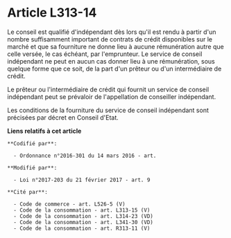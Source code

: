 # Article L313-14

Le conseil est qualifié d'indépendant dès lors qu'il est rendu à partir d'un nombre suffisamment important de contrats de
crédit disponibles sur le marché et que sa fourniture ne donne lieu à aucune rémunération autre que celle versée, le cas
échéant, par l'emprunteur. Le service de conseil indépendant ne peut en aucun cas donner lieu à une rémunération, sous
quelque forme que ce soit, de la part d'un prêteur ou d'un intermédiaire de crédit. 

Le prêteur ou l'intermédiaire de crédit qui fournit un service de conseil indépendant peut se prévaloir de l'appellation de
conseiller indépendant. 

Les conditions de la fourniture du service de conseil indépendant sont précisées par décret en Conseil d'Etat.

**Liens relatifs à cet article**

	**Codifié par**:

	  - Ordonnance n°2016-301 du 14 mars 2016 - art.

	**Modifié par**:

	  - Loi n°2017-203 du 21 février 2017 - art. 9

	**Cité par**:

	  - Code de commerce - art. L526-5 (V)
	  - Code de la consommation - art. L313-15 (V)
	  - Code de la consommation - art. L314-23 (VD)
	  - Code de la consommation - art. L341-30 (VD)
	  - Code de la consommation - art. R313-11 (V)
